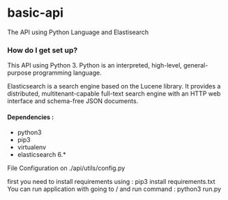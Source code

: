 # basic-api

The API using Python Language and Elastisearch

### How do I get set up? ###

This API using Python 3. Python is an interpreted, high-level, general-purpose programming language.

Elasticsearch is a search engine based on the Lucene library. It provides a distributed, multitenant-capable full-text search engine with an HTTP web interface and schema-free JSON documents.


#### Dependencies : ####
* python3
* pip3
* virtualenv
* elasticsearch 6.*

File Configuration on ./api/utils/config.py

first you need to install requirements using : pip3 install requirements.txt
You can run application with going to / and run command : python3 run.py
